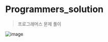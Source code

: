 # Programmers_solution
> 프로그래머스 문제 풀이

![image](https://user-images.githubusercontent.com/73583182/119216006-10c0bb00-bb0c-11eb-89b9-c3da2c8a8437.png)
